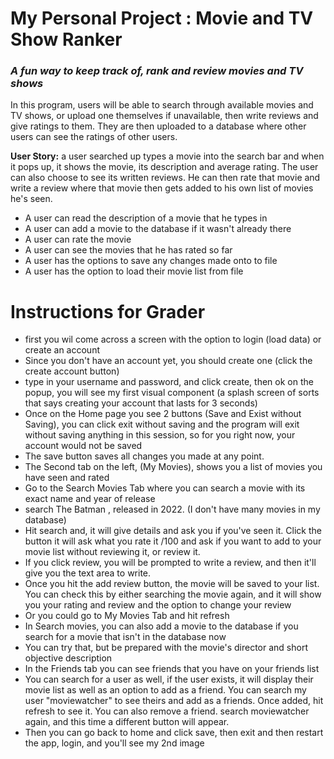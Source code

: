 # My Personal Project : Movie and TV Show Ranker

### *A fun way to keep track of, rank and review movies and TV shows*

In this program, users will be able to search through available movies and TV shows, 
or upload one themselves  if unavailable, then write reviews and give ratings to them.
They are then uploaded to a database where other users can see the ratings of other users.

**User Story:**
a user searched up types a movie into the search bar and when it pops up, it shows the movie, 
its description and average rating. The user can also choose to see its written reviews. He can
then rate that movie and write a review where that movie then gets added to his own list of movies he's seen.

- A user can read the description of a movie that he types in
- A user can add a movie to the database if it wasn't already there
- A user can rate the movie
- A user can see the movies that he has rated so far
- A user has the options to save any changes made onto to file
- A user has the option to load their movie list from file


# Instructions for Grader

- first you wil come across a screen with the option to login (load data) or create an account
- Since you don't have an account yet, you should create one (click the create account button)
- type in your username and password, and click create, then ok on the popup, you will see my first visual 
component (a splash screen of sorts that says creating your account that lasts for 3 seconds)
- Once on the Home page you see 2 buttons (Save and Exist without Saving), you can click exit without saving and the
program will exit without saving anything in this session, so for you right now, your account would not be saved 
- The save button saves all changes you made at any point.
- The Second tab on the left, (My Movies), shows you a list of movies you have seen and rated
- Go to the Search Movies Tab where you can search a movie with its exact name and year of release
- search The Batman , released in 2022. (I don't have many movies in my database)
- Hit search and, it will give details and ask you if you've seen it. Click the button it will ask what you 
rate it /100 and ask if you want to add to your movie list without reviewing it, or review it.
- If you click review, you will be prompted to write a review, and then it'll give you the text area to write.
- Once you hit the add review button, the movie will be saved to your list. You can check this by either searching the
movie again, and it will show you your rating and review and the option to change your review
- Or you could go to My Movies Tab and hit refresh
- In Search movies, you can also add a movie to the database if you search for a movie that isn't in the database now
- You can try that, but be prepared with the movie's director and short objective description
- In the Friends tab you can see friends that you have on your friends list
- You can search for a user as well, if the user exists, it will display their movie list as well as an option to add
as a friend. You can search my user "moviewatcher" to see theirs and add as a friends. Once added, hit refresh 
to see it. You can also remove a friend. search moviewatcher again, and this time a different button will appear.
- Then you can go back to home and click save, then exit and then restart the app, login, and you'll see my 2nd image